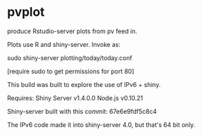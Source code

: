 # pvplot
produce Rstudio-server plots from pv feed in.

Plots use R and shiny-server. Invoke as:

sudo shiny-server plotting/today/today.conf

[require sudo to get permissions for port 80]

This build was built to explore the use of IPv6 + shiny.

Requires:
Shiny Server v1.4.0.0
Node.js v0.10.21

Shiny-server built with this commit: 67e6e9fdf5c8c4

The IPv6 code made it into shiny-server 4.0, but that's 64 bit only.

